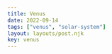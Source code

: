 ```yaml
---
title: Venus
date: 2022-09-14
tags: ["venus", "solar-system"]
layout: layouts/post.njk
key: venus
---
```


